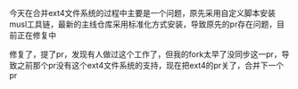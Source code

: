 今天在合并ext4文件系统的过程中主要是一个问题，原先采用自定义脚本安装musl工具链，最新的主线仓库采用标准化方式安装，导致原先的pr存在问题，目前正在修复中

修复了，提了pr，发现有人做过这个工作了，但我的fork太早了没同步这一pr，导致之前那个pr没有这个ext4文件系统的支持，现在把ext4的pr关了，合并下一个pr